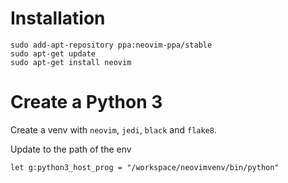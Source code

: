 
# Installation

```
sudo add-apt-repository ppa:neovim-ppa/stable
sudo apt-get update
sudo apt-get install neovim
```


# Create a Python 3

Create a venv with `neovim`, `jedi`, `black` and `flake8`.


Update to the path of the env
```
let g:python3_host_prog = "/workspace/neovimvenv/bin/python"
```
